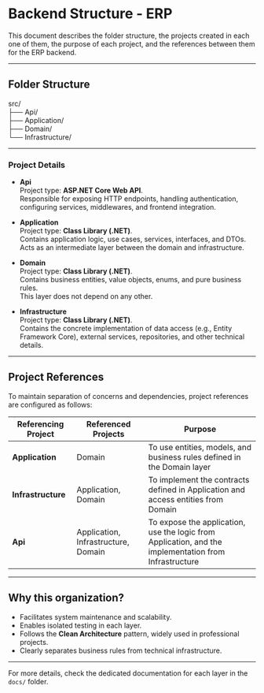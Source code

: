 # Backend Structure - ERP

This document describes the folder structure, the projects created in each one of them, the purpose of each project, and the references between them for the ERP backend.

---

## Folder Structure

src/  
├── Api/  
├── Application/  
├── Domain/  
└── Infrastructure/  

---

### Project Details

- **Api**  
  Project type: **ASP.NET Core Web API**.  
  Responsible for exposing HTTP endpoints, handling authentication, configuring services, middlewares, and frontend integration.

- **Application**  
  Project type: **Class Library (.NET)**.  
  Contains application logic, use cases, services, interfaces, and DTOs.  
  Acts as an intermediate layer between the domain and infrastructure.

- **Domain**  
  Project type: **Class Library (.NET)**.  
  Contains business entities, value objects, enums, and pure business rules.  
  This layer does not depend on any other.

- **Infrastructure**  
  Project type: **Class Library (.NET)**.  
  Contains the concrete implementation of data access (e.g., Entity Framework Core), external services, repositories, and other technical details.

---

## Project References

To maintain separation of concerns and dependencies, project references are configured as follows:

| Referencing Project | Referenced Projects                           | Purpose                                                                                  |
|---------------------|-----------------------------------------------|------------------------------------------------------------------------------------------|
| **Application**     | Domain                                        | To use entities, models, and business rules defined in the Domain layer                  |
| **Infrastructure**  | Application, Domain                           | To implement the contracts defined in Application and access entities from Domain         |
| **Api**             | Application, Infrastructure, Domain           | To expose the application, use the logic from Application, and the implementation from Infrastructure |

---

## Why this organization?

- Facilitates system maintenance and scalability.  
- Enables isolated testing in each layer.  
- Follows the **Clean Architecture** pattern, widely used in professional projects.  
- Clearly separates business rules from technical infrastructure.  

---

For more details, check the dedicated documentation for each layer in the `docs/` folder.  